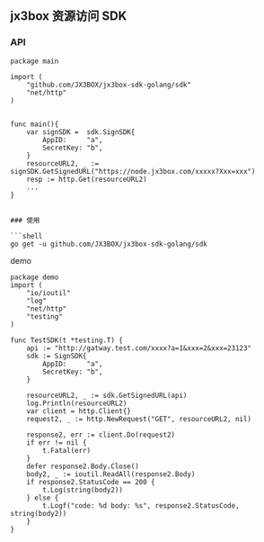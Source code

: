 ## jx3box 资源访问 SDK

### API

```golang
package main

import (
    "github.com/JX3BOX/jx3box-sdk-golang/sdk"
    "net/http"
)


func main(){
    var signSDK =  sdk.SignSDK{
        AppID:     "a",
        SecretKey: "b",
    }
    resourceURL2, _ := signSDK.GetSignedURL("https://node.jx3box.com/xxxxx?Xxx=xxx")
    resp := http.Get(resourceURL2)
    ...
}


### 使用

```shell
go get -u github.com/JX3BOX/jx3box-sdk-golang/sdk
```

demo

```golang
package demo
import (
	"io/ioutil"
	"log"
	"net/http"
	"testing"
)

func TestSDK(t *testing.T) {
	api := "http://gatway.test.com/xxxx?a=1&xxx=2&xxx=23123"
	sdk := SignSDK{
		AppID:     "a",
		SecretKey: "b",
	}
	
	resourceURL2, _ := sdk.GetSignedURL(api)
	log.Println(resourceURL2)
	var client = http.Client{}
	request2, _ := http.NewRequest("GET", resourceURL2, nil)

	response2, err := client.Do(request2)
	if err != nil {
		t.Fatal(err)
	}
	defer response2.Body.Close()
	body2, _ := ioutil.ReadAll(response2.Body)
	if response2.StatusCode == 200 {
		t.Log(string(body2))
	} else {
		t.Logf("code: %d body: %s", response2.StatusCode, string(body2))
	}
}
```